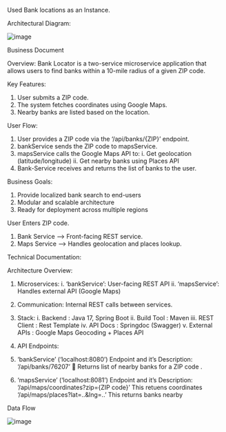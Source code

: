 Used Bank locations as an Instance.

Architectural Diagram:

 ![image](https://github.com/user-attachments/assets/a2fea8d1-4a3a-4bce-bd00-ba1b1f16daf1)


Business Document

Overview:
Bank Locator is a two-service microservice application that allows users to find banks within a 10-mile radius of a given ZIP code.

Key Features:
1.	User submits a ZIP code.
2.	 The system fetches coordinates using Google Maps.
3.	Nearby banks are listed based on the location.

User Flow:
1.	User provides a ZIP code via the ‘/api/banks/{ZIP}’ endpoint.
2.	bankService sends the ZIP code to mapsService.
3.	mapsService calls the Google Maps API to:
   i. Get geolocation (latitude/longitude)
   ii. Get nearby banks using Places API
4.	Bank-Service receives and returns the list of banks to the user.

Business Goals:
1.	Provide localized bank search to end-users
2.	Modular and scalable architecture
3.	Ready for deployment across multiple regions


User Enters ZIP code.
1. Bank Service --> Front-facing REST service.
2. Maps Service --> Handles geolocation and places lookup.









Technical Documentation:

Architecture Overview:

1. Microservices:
	i. ‘bankService’: User-facing REST API
ii. ‘mapsService’: Handles external API (Google Maps)

2.	Communication:
Internal REST calls between services.

3.	 Stack: 
i. Backend         : Java 17, Spring Boot 
ii. Build Tool      : Maven
iii. REST Client   : Rest Template
iv. API Docs        : Springdoc (Swagger)
v. External APIs : Google Maps Geocoding + Places API

4.	API Endpoints:

1.	‘bankService’ (‘localhost:8080’)
Endpoint and it’s Description:
 ‘/api/banks/76207’     Returns list of nearby banks for a ZIP code .

2.	‘mapsService’ (‘localhost:8081’)
 Endpoint  and it’s Description:
 ‘/api/maps/coordinates?zip={ZIP code}’ This retuens coordinates
 ‘/api/maps/places?lat=..&lng=..’  This returns banks nearby


Data Flow

 ![image](https://github.com/user-attachments/assets/14885bd7-6518-4447-b7a2-f1fa6fd1957c)
